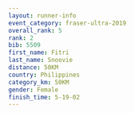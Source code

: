 ```yaml
---
layout: runner-info 
event_category: fraser-ultra-2019 
overall_rank: 5
rank: 2
bib: 5509
first_name: Fitri
last_name: Snoovie
distance: 50KM
country: Philippines
category_km: 50KM
gender: Female
finish_time: 5-19-02
---
```

